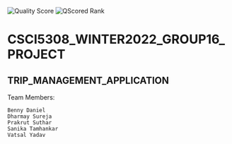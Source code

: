 ![Quality Score](https://qscored.com/badge/f93c624b8f299bfbe2da741eab99399930bbe887d4bd2bfe0eba2bc2c94cb38d/score/) ![QScored Rank](https://qscored.com/badge/f93c624b8f299bfbe2da741eab99399930bbe887d4bd2bfe0eba2bc2c94cb38d/rank/) 


# CSCI5308_WINTER2022_GROUP16_PROJECT

## TRIP_MANAGEMENT_APPLICATION

Team Members:
```
Benny Daniel
Dharmay Sureja
Prakrut Suthar
Sanika Tamhankar
Vatsal Yadav
```
